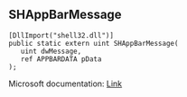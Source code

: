 ## SHAppBarMessage

```
[DllImport("shell32.dll")]
public static extern uint SHAppBarMessage(
   uint dwMessage,
   ref APPBARDATA pData
);
```

Microsoft documentation: [Link](https://docs.microsoft.com/en-us/windows/win32/api/shellapi/nf-shellapi-shappbarmessage)
